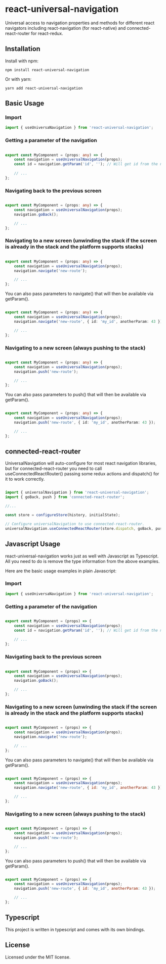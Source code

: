 # react-universal-navigation
Universal access to navigation properties and methods for different react navigators including react-navigation (for react-native) and connected-react-router for react-redux.

## Installation

Install with npm:

```shell
npm install react-universal-navigation
```

Or with yarn:

```shell
yarn add react-universal-navigation
```

## Basic Usage

### Import
```ts
import { useUniversaNavigation } from 'react-universal-navigation';
```

### Getting a parameter of the navigation

```ts

export const MyComponent = (props: any) => {
    const navigation = useUniversalNavigation(props);
    const id = navigation.getParam('id', ''); // Will get id from the navigation's parameters, or '' if it has not been provided.
    
	// ...
};

```

### Navigating back to the previous screen

```ts

export const MyComponent = (props: any) => {
    const navigation = useUniversalNavigation(props);
    navigation.goBack();

	// ...
};

```

### Navigating to a new screen (unwinding the stack if the screen is already in the stack and the platform supports stacks)

```ts

export const MyComponent = (props: any) => {
    const navigation = useUniversalNavigation(props);
    navigation.navigate('new-route');

	// ...
};

```

You can also pass parameters to navigate() that will then be available via getParam().


```ts

export const MyComponent = (props: any) => {
    const navigation = useUniversalNavigation(props);
    navigation.navigate('new-route', { id: 'my_id', anotherParam: 43 });

	// ...
};

```

### Navigating to a new screen (always pushing to the stack)

```ts

export const MyComponent = (props: any) => {
    const navigation = useUniversalNavigation(props);
    navigation.push('new-route');

	// ...
};

```

You can also pass parameters to push() that will then be available via getParam().


```ts

export const MyComponent = (props: any) => {
    const navigation = useUniversalNavigation(props);
    navigation.push('new-route', { id: 'my_id', anotherParam: 43 });

	// ...
};

```


## connected-react-router

UniversalNavigation will auto-configure for most react navigation libraries, but for
connected-react-router you need to call useConnectedReactRouter() passing some redux actions and dispatch()
for it to work correctly.

```ts

import { universalNavigation } from 'react-universal-navigation';
import { goBack, push } from 'connected-react-router';

//...

const store = configureStore(history, initialState);

// Configure universalNavigation to use connected-react-router.
universalNavigation.useConnectedReactRouter(store.dispatch, goBack, push);

```


## Javascript Usage

react-universal-navigation works just as well with Javascript as Typescript.  All you need to do is
remove the type information from the above examples.

Here are the basic usage examples in plain Javascript:

### Import
```js
import { useUniversaNavigation } from 'react-universal-navigation';
```

### Getting a parameter of the navigation

```js

export const MyComponent = (props) => {
    const navigation = useUniversalNavigation(props);
    const id = navigation.getParam('id', ''); // Will get id from the navigation's parameters, or '' if it has not been provided.
    
	// ...
};

```

### Navigating back to the previous screen

```ts

export const MyComponent = (props) => {
    const navigation = useUniversalNavigation(props);
    navigation.goBack();

	// ...
};

```

### Navigating to a new screen (unwinding the stack if the screen is already in the stack and the platform supports stacks)

```js

export const MyComponent = (props) => {
    const navigation = useUniversalNavigation(props);
    navigation.navigate('new-route');

	// ...
};

```

You can also pass parameters to navigate() that will then be available via getParam().


```js

export const MyComponent = (props) => {
    const navigation = useUniversalNavigation(props);
    navigation.navigate('new-route', { id: 'my_id', anotherParam: 43 });

	// ...
};

```

### Navigating to a new screen (always pushing to the stack)

```js

export const MyComponent = (props) => {
    const navigation = useUniversalNavigation(props);
    navigation.push('new-route');

	// ...
};

```

You can also pass parameters to push() that will then be available via getParam().


```js

export const MyComponent = (props) => {
    const navigation = useUniversalNavigation(props);
    navigation.push('new-route', { id: 'my_id', anotherParam: 43 });

	// ...
};

```

## Typescript

This project is written in typescript and comes with its own bindings.

## License

Licensed under the MIT license.